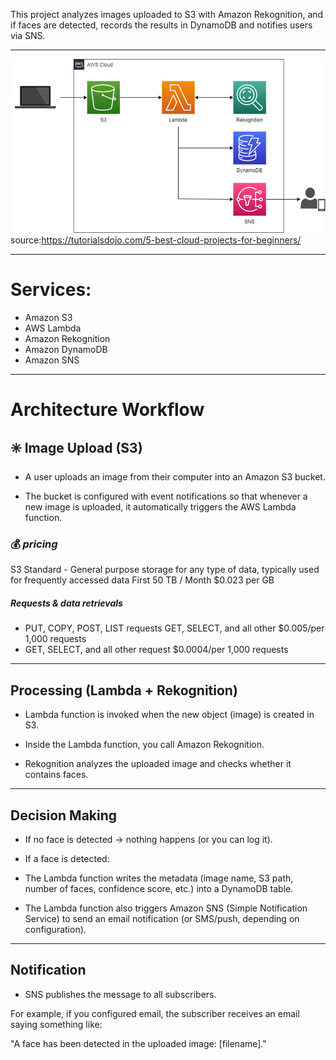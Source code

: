 
This project analyzes images uploaded to S3 with Amazon Rekognition, and if faces are detected, records the results in DynamoDB and notifies users via SNS.
 
 ---

![alt text](image.png)
source:https://tutorialsdojo.com/5-best-cloud-projects-for-beginners/

---

# Services:

- Amazon S3
- AWS Lambda
- Amazon Rekognition
- Amazon DynamoDB
- Amazon SNS

---

# Architecture Workflow

## ✳️ Image Upload (S3)

+ A user uploads an image from their computer into an Amazon S3 bucket.

+ The bucket is configured with event notifications so that whenever a new image is uploaded, it automatically triggers the AWS Lambda function.

### 💰 *pricing*
S3 Standard - General purpose storage for any type of data, typically used for frequently accessed data	
First 50 TB / Month	$0.023 per GB

##### Requests & data retrievals 
- PUT, COPY, POST, LIST requests 	GET, SELECT, and all other $0.005/per 1,000 requests
- GET, SELECT, and all other request $0.0004/per 1,000 requests

---

## Processing (Lambda + Rekognition)

+ Lambda function is invoked when the new object (image) is created in S3.

+ Inside the Lambda function, you call Amazon Rekognition.

+ Rekognition analyzes the uploaded image and checks whether it contains faces.

---

## Decision Making

+ If no face is detected → nothing happens (or you can log it).

+ If a face is detected:

 + The Lambda function writes the metadata (image name, S3 path, number of faces, confidence score, etc.) into a DynamoDB table.
 + The Lambda function also triggers Amazon SNS (Simple Notification Service) to send an email notification (or SMS/push, depending on configuration).

---

## Notification

+ SNS publishes the message to all subscribers.

For example, if you configured email, the subscriber receives an email saying something like:

"A face has been detected in the uploaded image: [filename]."